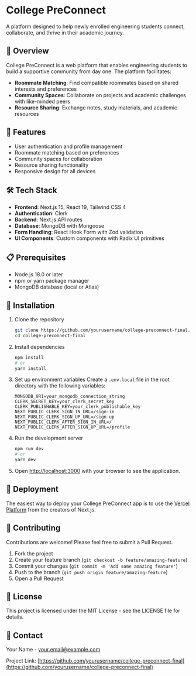 # College PreConnect

A platform designed to help newly enrolled engineering students connect, collaborate, and thrive in their academic journey.

## 🌟 Overview

College PreConnect is a web platform that enables engineering students to build a supportive community from day one. The platform facilitates:

- **Roommate Matching**: Find compatible roommates based on shared interests and preferences
- **Community Spaces**: Collaborate on projects and academic challenges with like-minded peers
- **Resource Sharing**: Exchange notes, study materials, and academic resources

## 🚀 Features

- User authentication and profile management
- Roommate matching based on preferences
- Community spaces for collaboration
- Resource sharing functionality
- Responsive design for all devices

## 🛠️ Tech Stack

- **Frontend**: Next.js 15, React 19, Tailwind CSS 4
- **Authentication**: Clerk
- **Backend**: Next.js API routes
- **Database**: MongoDB with Mongoose
- **Form Handling**: React Hook Form with Zod validation
- **UI Components**: Custom components with Radix UI primitives

## 📋 Prerequisites

- Node.js 18.0 or later
- npm or yarn package manager
- MongoDB database (local or Atlas)

## 🔧 Installation

1. Clone the repository
   ```bash
   git clone https://github.com/yourusername/college-preconnect-final.git
   cd college-preconnect-final
   ```

2. Install dependencies
   ```bash
   npm install
   # or
   yarn install
   ```

3. Set up environment variables
   Create a `.env.local` file in the root directory with the following variables:
   ```
   MONGODB_URI=your_mongodb_connection_string
   CLERK_SECRET_KEY=your_clerk_secret_key
   CLERK_PUBLISHABLE_KEY=your_clerk_publishable_key
   NEXT_PUBLIC_CLERK_SIGN_IN_URL=/sign-in
   NEXT_PUBLIC_CLERK_SIGN_UP_URL=/sign-up
   NEXT_PUBLIC_CLERK_AFTER_SIGN_IN_URL=/
   NEXT_PUBLIC_CLERK_AFTER_SIGN_UP_URL=/profile
   ```

4. Run the development server
   ```bash
   npm run dev
   # or
   yarn dev
   ```

5. Open [http://localhost:3000](http://localhost:3000) with your browser to see the application.

## 🚀 Deployment

The easiest way to deploy your College PreConnect app is to use the [Vercel Platform](https://vercel.com) from the creators of Next.js.

## 🤝 Contributing

Contributions are welcome! Please feel free to submit a Pull Request.

1. Fork the project
2. Create your feature branch (`git checkout -b feature/amazing-feature`)
3. Commit your changes (`git commit -m 'Add some amazing feature'`)
4. Push to the branch (`git push origin feature/amazing-feature`)
5. Open a Pull Request

## 📄 License

This project is licensed under the MIT License - see the LICENSE file for details.

## 📧 Contact

Your Name - your.email@example.com

Project Link: [https://github.com/yourusername/college-preconnect-final](https://github.com/yourusername/college-preconnect-final)
